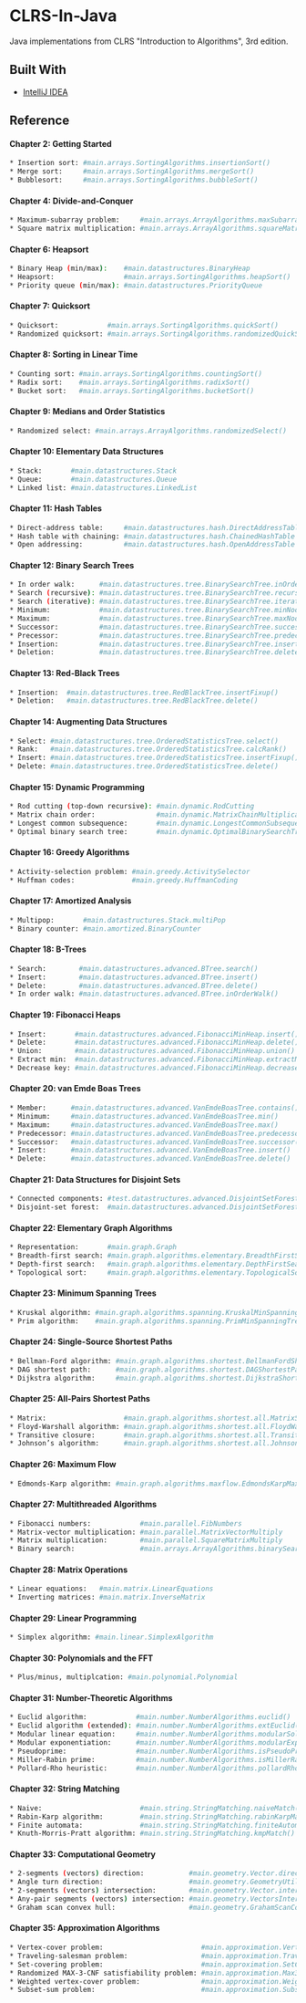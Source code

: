 # CLRS-In-Java
Java implementations from CLRS "Introduction to Algorithms", 3rd edition.

## Built With

* [IntelliJ IDEA](https://www.jetbrains.com/idea/)

## Reference

#### Chapter 2: Getting Started
```bash
* Insertion sort: #main.arrays.SortingAlgorithms.insertionSort()
* Merge sort:     #main.arrays.SortingAlgorithms.mergeSort()
* Bubblesort:     #main.arrays.SortingAlgorithms.bubbleSort()
```

#### Chapter 4: Divide-and-Conquer
```bash
* Maximum-subarray problem:     #main.arrays.ArrayAlgorithms.maxSubarray()
* Square matrix multiplication: #main.arrays.ArrayAlgorithms.squareMatrixMultiply()
```

#### Chapter 6: Heapsort
```bash
* Binary Heap (min/max):    #main.datastructures.BinaryHeap
* Heapsort:                 #main.arrays.SortingAlgorithms.heapSort()
* Priority queue (min/max): #main.datastructures.PriorityQueue
```

#### Chapter 7: Quicksort
```bash
* Quicksort:            #main.arrays.SortingAlgorithms.quickSort()
* Randomized quicksort: #main.arrays.SortingAlgorithms.randomizedQuickSort()
```

#### Chapter 8: Sorting in Linear Time
```bash
* Counting sort: #main.arrays.SortingAlgorithms.countingSort()
* Radix sort:    #main.arrays.SortingAlgorithms.radixSort()
* Bucket sort:   #main.arrays.SortingAlgorithms.bucketSort()
```

#### Chapter 9: Medians and Order Statistics
```bash
* Randomized select: #main.arrays.ArrayAlgorithms.randomizedSelect()
```

#### Chapter 10: Elementary Data Structures
```bash
* Stack:       #main.datastructures.Stack
* Queue:       #main.datastructures.Queue
* Linked list: #main.datastructures.LinkedList
```

#### Chapter 11: Hash Tables
```bash
* Direct-address table:     #main.datastructures.hash.DirectAddressTable
* Hash table with chaining: #main.datastructures.hash.ChainedHashTable
* Open addressing:          #main.datastructures.hash.OpenAddressTable
```

#### Chapter 12: Binary Search Trees
```bash
* In order walk:      #main.datastructures.tree.BinarySearchTree.inOrderWalk()
* Search (recursive): #main.datastructures.tree.BinarySearchTree.recursiveSearch()
* Search (iterative): #main.datastructures.tree.BinarySearchTree.iterativeSearch()
* Minimum:            #main.datastructures.tree.BinarySearchTree.minNode()
* Maximum:            #main.datastructures.tree.BinarySearchTree.maxNode()
* Successor:          #main.datastructures.tree.BinarySearchTree.successorNode()
* Precessor:          #main.datastructures.tree.BinarySearchTree.predecessorNode()
* Insertion:          #main.datastructures.tree.BinarySearchTree.insert()
* Deletion:           #main.datastructures.tree.BinarySearchTree.delete()
```

#### Chapter 13: Red-Black Trees
```bash
* Insertion:  #main.datastructures.tree.RedBlackTree.insertFixup()
* Deletion:   #main.datastructures.tree.RedBlackTree.delete()
```

#### Chapter 14: Augmenting Data Structures
```bash
* Select: #main.datastructures.tree.OrderedStatisticsTree.select()
* Rank:   #main.datastructures.tree.OrderedStatisticsTree.calcRank()
* Insert: #main.datastructures.tree.OrderedStatisticsTree.insertFixup()
* Delete: #main.datastructures.tree.OrderedStatisticsTree.delete()
```

#### Chapter 15: Dynamic Programming
```bash
* Rod cutting (top-down recursive): #main.dynamic.RodCutting
* Matrix chain order:               #main.dynamic.MatrixChainMultiplication
* Longest common subsequence:       #main.dynamic.LongestCommonSubsequence
* Optimal binary search tree:       #main.dynamic.OptimalBinarySearchTree
```

#### Chapter 16: Greedy Algorithms
```bash
* Activity-selection problem: #main.greedy.ActivitySelector
* Huffman codes:              #main.greedy.HuffmanCoding
```

#### Chapter 17: Amortized Analysis
```bash
* Multipop:       #main.datastructures.Stack.multiPop
* Binary counter: #main.amortized.BinaryCounter
```

#### Chapter 18: B-Trees
```bash
* Search:        #main.datastructures.advanced.BTree.search()
* Insert:        #main.datastructures.advanced.BTree.insert()
* Delete:        #main.datastructures.advanced.BTree.delete()
* In order walk: #main.datastructures.advanced.BTree.inOrderWalk()
```

#### Chapter 19: Fibonacci Heaps
```bash
* Insert:       #main.datastructures.advanced.FibonacciMinHeap.insert()
* Delete:       #main.datastructures.advanced.FibonacciMinHeap.delete()
* Union:        #main.datastructures.advanced.FibonacciMinHeap.union()
* Extract min:  #main.datastructures.advanced.FibonacciMinHeap.extractMin()
* Decrease key: #main.datastructures.advanced.FibonacciMinHeap.decreaseKey()
```

#### Chapter 20: van Emde Boas Trees
```bash
* Member:      #main.datastructures.advanced.VanEmdeBoasTree.contains()
* Minimum:     #main.datastructures.advanced.VanEmdeBoasTree.min()
* Maximum:     #main.datastructures.advanced.VanEmdeBoasTree.max()
* Predecessor: #main.datastructures.advanced.VanEmdeBoasTree.predecessor()
* Successor:   #main.datastructures.advanced.VanEmdeBoasTree.successor()
* Insert:      #main.datastructures.advanced.VanEmdeBoasTree.insert()
* Delete:      #main.datastructures.advanced.VanEmdeBoasTree.delete()
```

#### Chapter 21: Data Structures for Disjoint Sets
```bash
* Connected components: #test.datastructures.advanced.DisjointSetForestTest.testConnectedComponents()
* Disjoint-set forest:  #main.datastructures.advanced.DisjointSetForest
```

#### Chapter 22: Elementary Graph Algorithms
```bash
* Representation:       #main.graph.Graph
* Breadth-first search: #main.graph.algorithms.elementary.BreadthFirstSearch
* Depth-first search:   #main.graph.algorithms.elementary.DepthFirstSearch
* Topological sort:     #main.graph.algorithms.elementary.TopologicalSort
```

#### Chapter 23: Minimum Spanning Trees
```bash
* Kruskal algorithm: #main.graph.algorithms.spanning.KruskalMinSpanningTree
* Prim algorithm:    #main.graph.algorithms.spanning.PrimMinSpanningTree
```

#### Chapter 24: Single-Source Shortest Paths
```bash
* Bellman-Ford algorithm: #main.graph.algorithms.shortest.BellmanFordShortestPath
* DAG shortest path:      #main.graph.algorithms.shortest.DAGShortestPath
* Dijkstra algorithm:     #main.graph.algorithms.shortest.DijkstraShortestPath
```

#### Chapter 25: All-Pairs Shortest Paths
```bash
* Matrix:                   #main.graph.algorithms.shortest.all.MatrixShortestPaths
* Floyd-Warshall algorithm: #main.graph.algorithms.shortest.all.FloydWarshallShortestPaths
* Transitive closure:       #main.graph.algorithms.shortest.all.TransitiveClosure
* Johnson’s algorithm:      #main.graph.algorithms.shortest.all.JohnsonAllShortestPaths
```

#### Chapter 26: Maximum Flow
```bash
* Edmonds-Karp algorithm: #main.graph.algorithms.maxflow.EdmondsKarpMaxFlow
```

#### Chapter 27: Multithreaded Algorithms
```bash
* Fibonacci numbers:            #main.parallel.FibNumbers
* Matrix-vector multiplication: #main.parallel.MatrixVectorMultiply
* Matrix multiplication:        #main.parallel.SquareMatrixMultiply
* Binary search:                #main.arrays.ArrayAlgorithms.binarySearch()
```

#### Chapter 28: Matrix Operations
```bash
* Linear equations:   #main.matrix.LinearEquations
* Inverting matrices: #main.matrix.InverseMatrix
```

#### Chapter 29: Linear Programming
```bash
* Simplex algorithm: #main.linear.SimplexAlgorithm
```

#### Chapter 30: Polynomials and the FFT
```bash
* Plus/minus, multiplcation: #main.polynomial.Polynomial
```

#### Chapter 31: Number-Theoretic Algorithms
```bash
* Euclid algorithm:            #main.number.NumberAlgorithms.euclid()
* Euclid algorithm (extended): #main.number.NumberAlgorithms.extEuclid()
* Modular linear equation:     #main.number.NumberAlgorithms.modularSolve(	)
* Modular exponentiation:      #main.number.NumberAlgorithms.modularExp()
* Pseudoprime:                 #main.number.NumberAlgorithms.isPseudoPrime()
* Miller-Rabin prime:          #main.number.NumberAlgorithms.isMillerRabinPrime()
* Pollard-Rho heuristic:       #main.number.NumberAlgorithms.pollardRhoFactor()
```

#### Chapter 32: String Matching
```bash
* Naive:                        #main.string.StringMatching.naiveMatch()
* Rabin-Karp algorithm:         #main.string.StringMatching.rabinKarpMatch()
* Finite automata:              #main.string.StringMatching.finiteAutomationMatch()
* Knuth-Morris-Pratt algorithm: #main.string.StringMatching.kmpMatch()
```

#### Chapter 33: Computational Geometry
```bash
* 2-segments (vectors) direction:           #main.geometry.Vector.directionFrom()
* Angle turn direction:                     #main.geometry.GeometryUtils.angleDirection()
* 2-segments (vectors) intersection:        #main.geometry.Vector.intersects()
* Any-pair segments (vectors) intersection: #main.geometry.VectorsIntersection.anyIntersect()
* Graham scan convex hull:                  #main.geometry.GrahamScanConvexHull
```
#### Chapter 35: Approximation Algorithms
```bash
* Vertex-cover problem:                        #main.approximation.VertexCoverAlgorithm
* Traveling-salesman problem:                  #main.approximation.TravelingSalesmanAlgorithm
* Set-covering problem:                        #main.approximation.SetCoverAlgorithm
* Randomized MAX-3-CNF satisfiability problem: #main.approximation.Max3CnfSatAlgorithm
* Weighted vertex-cover problem:               #main.approximation.WeightedVertexCoverAlgorithm
* Subset-sum problem:                          #main.approximation.SubsetSumAlgorithm
```
